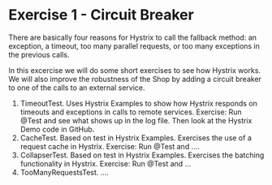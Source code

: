 # Exercise 1 - Circuit Breaker
There are basically four reasons for Hystrix to call the fallback method: an exception, a timeout, too many parallel requests, or too many exceptions in the previous calls. 

In this excercise we will do some short exercises to see how Hystrix works. We will also improve the robustness of the Shop by adding a circuit breaker to one of the calls to an external service.
 
1. TimeoutTest. Uses Hystrix Examples to show how Hystrix responds on timeouts and exceptions in calls to remote services. 
    Exercise: Run @Test and see what shows up in the log file. Then look at the Hystrix Demo code in GitHub.
2. CacheTest. Based on test in Hystrix Examples. Exercises the use of a request cache in Hystrix.
    Exercise: Run @Test and ....
3. CollapserTest. Based on test in Hystrix Examples. Exercises the batching functionality in Hystrix.
    Exercise: Run @Test and ...
4. TooManyRequestsTest. .... 


